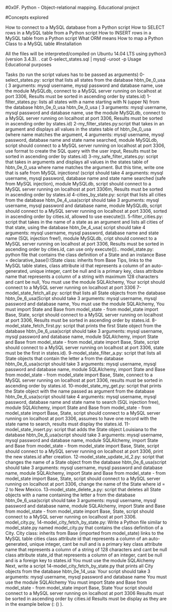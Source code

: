 #0x0F. Python - Object-relational mapping. Educational project

#Concepts explored

How to connect to a MySQL database from a Python script
How to SELECT rows in a MySQL table from a Python script
How to INSERT rows in a MySQL table from a Python script
What ORM means
How to map a Python Class to a MySQL table
#Installation

All the files will be interpreted/compiled on Ubuntu 14.04 LTS using python3 (version 3.4.3).
.  cat 0-select_states.sql | mysql -uroot -p
Usage
Educational purposes

Tasks (to run the script values has to be passed as arguments)
0-select_states.py: script that lists all states from the database hbtn_0e_0_usa ( 3 arguments: mysql username, mysql password and database name, use the module MySQLdb, connect to a MySQL server running on localhost at port 3306, Results must be sorted in ascending order by states.id)
1-filter_states.py: lists all states with a name starting with N (upper N) from the database hbtn_0e_0_usa hbtn_0e_0_usa ( 3 arguments: mysql username, mysql password and database name, use the module MySQLdb, connect to a MySQL server running on localhost at port 3306, Results must be sorted in ascending order by states.id)
2-my_filter_states.py:script that takes in an argument and displays all values in the states table of hbtn_0e_0_usa (where name matches the argument, 4 arguments: mysql username, mysql password, database name and state name searched, module MySQLdb, script should connect to a MySQL server running on localhost at port 3306, use format to create the SQL query with the user input, Results must be sorted in ascending order by states.id)
3-my_safe_filter_states.py: script that takes in arguments and displays all values in the states table of hbtn_0e_0_usa where name matches the argument. But this time, write one that is safe from MySQL injections! (script should take 4 arguments: mysql username, mysql password, database name and state name searched (safe from MySQL injection), module MySQLdb, script should connect to a MySQL server running on localhost at port 3306m, Results must be sorted in ascending order by states.id
4-cities_by_state.py: script that lists all cities from the database hbtn_0e_4_usa(script should take 3 arguments: mysql username, mysql password and database name, module MySQLdb, script should connect to a MySQL server running on localhost at port 3306, sorted in ascending order by cities.id, allowed to use execute()).
5-filter_cities.py: script that takes in the name of a state as an argument and lists all cities of that state, using the database hbtn_0e_4_usa( script should take 4 arguments: mysql username, mysql password, database name and state name (SQL injection free!), module MySQLdb, cript should connect to a MySQL server running on localhost at port 3306, Results must be sorted in ascending order by cities.id, can use only execute())..
model_state.py: python file that contains the class definition of a State and an instance Base = declarative_base():(State class: inherits from Base Tips, links to the MySQL table states, class attribute id that represents a column of an auto-generated, unique integer, cant be null and is a primary key, class attribute name that represents a column of a string with maximum 128 characters and cant be null, You must use the module SQLAlchemy, Your script should connect to a MySQL server running on localhost at port 3306
7-model_state_fetch_all.py: script that lists all State objects from the database hbtn_0e_6_usa(Script should take 3 arguments: mysql username, mysql password and database name, You must use the module SQLAlchemy, You must import State and Base from model_state - from model_state import Base, State, script should connect to a MySQL server running on localhost at port 3306, Results must be sorted in ascending order by states.id.
8-model_state_fetch_first.py: script that prints the first State object from the database hbtn_0e_6_usa(script should take 3 arguments: mysql username, mysql password and database name, module SQLAlchemy, import State and Base from model_state - from model_state import Base, State, script should connect to a MySQL server running on localhost at port 3306, state must be the first in states.id).
9-model_state_filter_a.py: script that lists all State objects that contain the letter a from the database hbtn_0e_6_usa(script should take 3 arguments: mysql username, mysql password and database name, module SQLAlchemy, import State and Base from model_state - from model_state import Base, State, connect to a MySQL server running on localhost at port 3306, results must be sorted in ascending order by states.id.
10-model_state_my_get.py: script that prints the State object with the name passed as argument from the database hbtn_0e_6_usa(script should take 4 arguments: mysql username, mysql password, database name and state name to search (SQL injection free), module SQLAlchemy, import State and Base from model_state - from model_state import Base, State, script should connect to a MySQL server running on localhost at port 3306, assumes to have one record with the state name to search, results must display the states.id.
11-model_state_insert.py: script that adds the State object Louisiana to the database hbtn_0e_6_usa(script should take 3 arguments: mysql username, mysql password and database name, module SQLAlchemy, import State and Base from model_state - from model_state import Base, State, script should connect to a MySQL server running on localhost at port 3306, print the new states.id after creation.
12-model_state_update_id_2.py: script that changes the name of a State object from the database hbtn_0e_6_usa(script should take 3 arguments: mysql username, mysql password and database name, module SQLAlchemy, import State and Base from model_state - from model_state import Base, State, script should connect to a MySQL server running on localhost at port 3306, change the name of the State where id = 2 to New Mexico.
13-model_state_delete_a.py: script that deletes all State objects with a name containing the letter a from the database hbtn_0e_6_usa(script should take 3 arguments: mysql username, mysql password and database name, module SQLAlchemy, import State and Base from model_state - from model_state import Base, State, script should connect to a MySQL server running on localhost at port 3306.
model_city.py, 14-model_city_fetch_by_state.py: Write a Python file similar to model_state.py named model_city.py that contains the class definition of a City. City class: inherits from Base (imported from model_state) links to the MySQL table cities class attribute id that represents a column of an auto-generated, unique integer, cant be null and is a primary key class attribute name that represents a column of a string of 128 characters and cant be null class attribute state_id that represents a column of an integer, cant be null and is a foreign key to states.id You must use the module SQLAlchemy Next, write a script 14-model_city_fetch_by_state.py that prints all City objects from the database hbtn_0e_14_usa: Your script should take 3 arguments: mysql username, mysql password and database name You must use the module SQLAlchemy You must import State and Base from model_state - from model_state import Base, State Your script should connect to a MySQL server running on localhost at port 3306 Results must be sorted in ascending order by cities.id Results must be display as they are in the example below (: () ).
